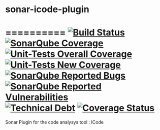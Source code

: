# sonar-icode-plugin
==========
[![Build Status](https://travis-ci.org/AT-NicolasMetivier/sonar-icode-plugin.svg?branch=master)](https://travis-ci.org/AT-NicolasMetivier/sonar-icode-plugin)
[![SonarQube Coverage](https://sonarcloud.io/api/badges/gate?key=com.ateno.sonar%3Asonar-test-plugin)](https://sonarcloud.io/dashboard?id=com.ateno.sonar%3Asonar-test-plugin)
[![Unit-Tests Overall Coverage](https://sonarcloud.io/api/badges/measure?key=org.sonar:sonar-test-plugin&metric=coverage&template=FLAT)](https://sonarcloud.io/dashboard?id=com.ateno.sonar%3Asonar-test-plugin)
[![Unit-Tests New Coverage](https://sonarcloud.io/api/badges/measure?key=org.sonar:sonar-test-plugin&metric=new_coverage&template=FLAT)](https://sonarcloud.io/dashboard?id=com.ateno.sonar%3Asonar-test-plugin)
[![SonarQube Reported Bugs](https://sonarcloud.io/api/badges/measure?key=org.sonar:sonar-test-plugin&metric=bugs&template=FLAT)](https://sonarcloud.io/dashboard?id=com.ateno.sonar%3Asonar-test-plugin)
[![SonarQube Reported Vulnerabilities](https://sonarcloud.io/api/badges/measure?key=org.sonar:sonar-test-plugin&metric=vulnerabilities&template=FLAT)](https://sonarcloud.io/dashboard?id=com.ateno.sonar%3Asonar-test-plugin)
[![Technical Debt](https://sonarcloud.io/api/badges/measure?key=org.sonar:sonar-test-plugin&metric=sqale_debt_ratio&template=FLAT)](https://sonarcloud.io/dashboard?id=com.ateno.sonar%3Asonar-test-plugin)
[![Coverage Status](https://coveralls.io/repos/github/AT-NicolasMetivier/sonar-test-plugin/badge.svg)](https://coveralls.io/github/AT-NicolasMetivier/sonar-test-plugin)
==========
Sonar Plugin for the code analysys tool : ICode
